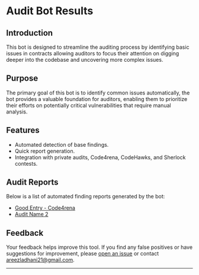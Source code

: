 # Audit Bot Results

## Introduction

This bot is designed to streamline the auditing process by identifying basic issues in contracts allowing auditors to focus their attention on digging deeper into the codebase and uncovering more complex issues.

## Purpose

The primary goal of this bot is to identify common issues automatically, the bot provides a valuable foundation for auditors, enabling them to prioritize their efforts on potentially critical vulnerabilities that require manual analysis.

## Features

- Automated detection of base findings.
- Quick report generation.
- Integration with private audits, Code4rena, CodeHawks, and Sherlock contests.

## Audit Reports

Below is a list of automated finding reports generated by the bot:

- [Good Entry - Code4rena](https://github.com/areezladhani/Automated-Findings-Bot/blob/main/reports/2023-08-goodentry.md)
- [Audit Name 2](link-to-the-report-for-audit-name-2)
  

## Feedback

Your feedback helps improve this tool. If you find any false positives or have suggestions for improvement, please [open an issue](https://github.com/areezladhani/Automated-Findings-Bot/issues) or contact [areezladhani21@gmail.com](mailto:areezladhani21@gmail.com).

---
